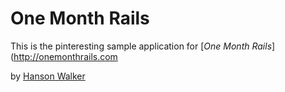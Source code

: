# One Month Rails

This is the pinteresting sample application for
[*One Month Rails*](http://onemonthrails.com

by [Hanson Walker](http://hansonwalker.com)